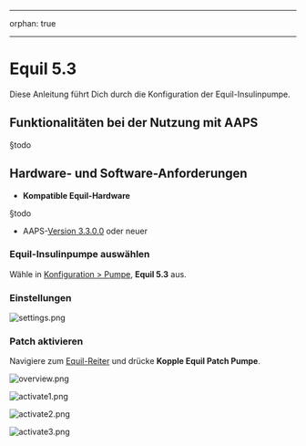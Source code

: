 - - -
orphan: true
- - -

# Equil 5.3

Diese Anleitung führt Dich durch die Konfiguration der Equil-Insulinpumpe.

## Funktionalitäten bei der Nutzung mit AAPS

§todo

## Hardware- und Software-Anforderungen
* **Kompatible Equil-Hardware**

§todo

* AAPS-[Version 3.3.0.0](#version3300) oder neuer

### Equil-Insulinpumpe auswählen

Wähle in [Konfiguration > Pumpe](#Config-Builder-pump), **Equil 5.3** aus.

### Einstellungen

![settings.png](../images/Equil/settings.png)

### Patch aktivieren

Navigiere zum [Equil-Reiter](#overview) und drücke **Kopple Equil Patch Pumpe**.

![overview.png](../images/Equil/overview.png)

![activate1.png](../images/Equil/activate1.png)

![activate2.png](../images/Equil/activate2.png)

![activate3.png](../images/Equil/activate3.png)